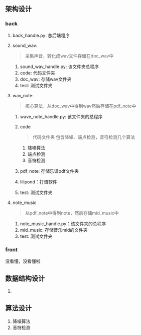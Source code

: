 ## 架构设计

### back

1. back_handle.py: 总后端程序

2. sound_wav:

   > 采集声音，转化成wav文件存储在doc_wav中

   1. sound_wav_handle.py: 该文件夹总程序
   2. code: 代码文件夹
   3. doc_wav: 存储wav文件夹
   4. test: 测试文件夹

3. wav_note: 

   > 核心算法，从doc_wav中得到wav然后存储在pdf_note中

   1. wave_note_handle.py: 该文件夹的总程序

   2. code 

      > 代码文件夹 包含降噪、端点检测，音符检测几个算法

      1. 降噪算法
      2. 端点检测
      3. 音符检测

   3. pdf_note: 存储乐谱pdf文件夹

   4. lilipond：打谱软件

   5. test: 测试文件夹

4. note_music

   > 从pdf_note中得到note，然后存储mid_music中

   1. note_music_handle.py：该文件夹的总程序
   2. mid_music: 存储音乐mid的文件夹
   3. test: 测试文件夹

   

### front

没看懂，没看懂啦





## 数据结构设计
1. 


## 算法设计
1. 降噪算法
2. 音符检测
   